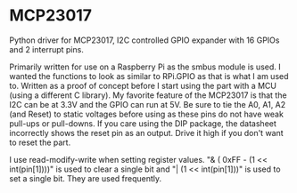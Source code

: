 # MCP23017
Python driver for MCP23017, I2C controlled GPIO expander with 16 GPIOs and 2 interrupt pins.

Primarily written for use on a Raspberry Pi as the smbus module is used. I wanted the functions to look as similar to RPi.GPIO as that is what I am used to. Written as a proof of concept before I start using the part with a MCU (using a different C library). My favorite feature of the MCP23017 is that the I2C can be at 3.3V and the GPIO can run at 5V. Be sure to tie the A0, A1, A2 (and Reset) to static voltages before using as these pins do not have weak pull-ups or pull-downs. If you care using the DIP package, the datasheet incorrectly shows the reset pin as an output. Drive it high if you don't want to reset the part.

I use read-modify-write when setting register values. "& ( 0xFF - (1 << int(pin[1])))" is used to clear a single bit and "| (1 << int(pin[1]))" is used to set a single bit. They are used frequently. 
